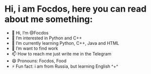 <doctype html>
<head>
  <h1>Hi, i am Focdos, here you can read about me something: </h1>
</head>
  
- 👋 Hi, I’m @Focdos
- 👀 I’m interested in Python and C++
- 🌱 I’m currently learning Python, C++, Java and HTML
- 💞️ I’m want to find work
- 📫 How to reach me just write me in the Telegram
- 😄 Pronouns: Focdos, Food
- ⚡ Fun fact: i am from Russia, but learning English ^+^
  
                                                   



<!---
Focdos/Focdos is a ✨ special ✨ repository because its `README.md` (this file) appears on your GitHub profile.
You can click the Preview link to take a look at your changes.
--->

